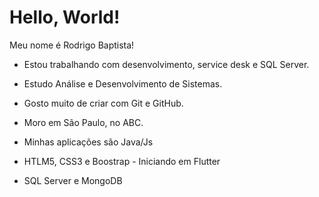 
<h1>Hello, World!</h1>
Meu nome é Rodrigo Baptista! 


- Estou trabalhando com desenvolvimento, service desk e SQL Server.
- Estudo Análise e Desenvolvimento de Sistemas.
- Gosto muito de criar com Git e GitHub.
- Moro em São Paulo, no ABC.


- Minhas aplicações são Java/Js
- HTLM5, CSS3 e Boostrap - Iniciando em Flutter
- SQL Server e MongoDB
